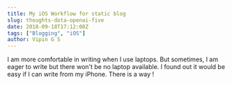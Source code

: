 ```yaml
---
title: My iOS Workflow for static blog
slug: thoughts-dota-openai-five
date: 2018-09-18T17:12:00Z
tags: ["Blogging", "iOS"]
author: Vipin G S
---
```


I am more comfortable in writing when I use laptops. But sometimes, I am eager to write but there won't be no laptop available. I found out it would be easy if I can write from my iPhone. There is a way !




